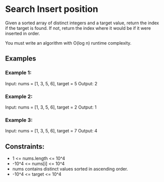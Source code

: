 # Search Insert position

Given a sorted array of distinct integers and a target value, return the index if the target is found. If not, return the index where it would be if it were inserted in order.

You must write an algorithm with O(log n) runtime complexity.

## Examples

### Example 1:

Input: nums = [1, 3, 5, 6], target = 5
Output: 2

### Example 2:

Input: nums = [1, 3, 5, 6], target = 2
Output: 1

### Example 3:

Input: nums = [1, 3, 5, 6], target = 7
Output: 4

## Constraints:

- 1 <= nums.length <= 10^4
- -10^4 <= nums[i] <= 10^4
- nums contains distinct values sorted in ascending order.
- -10^4 <= target <= 10^4
